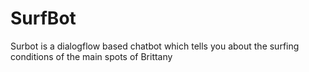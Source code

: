 # SurfBot
Surbot is a dialogflow based chatbot which tells you about the surfing conditions of the main spots of Brittany
